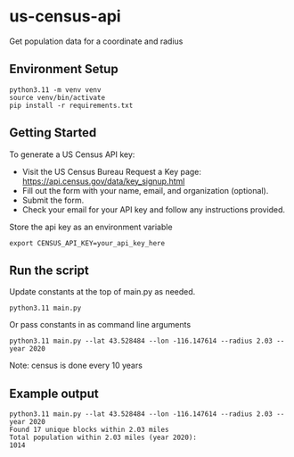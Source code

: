 # us-census-api
Get population data for a coordinate and radius

## Environment Setup

```
python3.11 -m venv venv
source venv/bin/activate
pip install -r requirements.txt
```

## Getting Started

To generate a US Census API key:

 - Visit the US Census Bureau Request a Key page: https://api.census.gov/data/key_signup.html
 - Fill out the form with your name, email, and organization (optional).
 - Submit the form.
 - Check your email for your API key and follow any instructions provided.

Store the api key as an environment variable

```
export CENSUS_API_KEY=your_api_key_here
```

## Run the script

Update constants at the top of main.py as needed.

```
python3.11 main.py
```

Or pass constants in as command line arguments

```
python3.11 main.py --lat 43.528484 --lon -116.147614 --radius 2.03 --year 2020
```

Note: census is done every 10 years

## Example output

```
python3.11 main.py --lat 43.528484 --lon -116.147614 --radius 2.03 --year 2020
Found 17 unique blocks within 2.03 miles
Total population within 2.03 miles (year 2020):
1014
```
